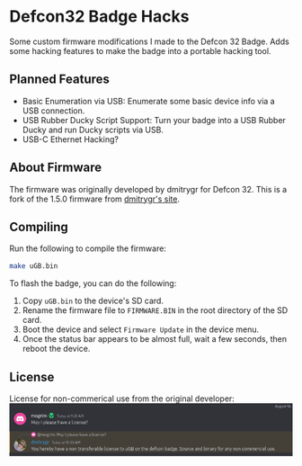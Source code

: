 # Defcon32 Badge Hacks
Some custom firmware modifications I made to the Defcon 32 Badge. Adds some hacking features to make the badge into a portable hacking tool.

## Planned Features
- Basic Enumeration via USB: Enumerate some basic device info via a USB connection.
- USB Rubber Ducky Script Support: Turn your badge into a USB Rubber Ducky and run Ducky scripts via USB.
- USB-C Ethernet Hacking?

## About Firmware
The firmware was originally developed by dmitrygr for Defcon 32. This is a fork of the 1.5.0 firmware from [dmitrygr's site](http://dmitry.gr/).

## Compiling
Run the following to compile the firmware:

```bash
make uGB.bin
```

To flash the badge, you can do the following:
1. Copy `uGB.bin` to the device's SD card.
2. Rename the firmware file to `FIRMWARE.BIN` in the root directory of the SD card.
3. Boot the device and select `Firmware Update` in the device menu.
4. Once the status bar appears to be almost full, wait a few seconds, then reboot the device.

## License 
License for non-commerical use from the original developer:
![License](license.png)